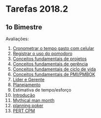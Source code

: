 # Tarefas 2018.2

## 1o Bimestre

Avaliações:

1. [Cronometrar o tempo gasto com celular](time)
2. [Registrar o uso do pomodoro](pomodoro)
3. [Conceitos fundamentais de projetos](basics/project/)
4. [Conceitos fundamentais de gerência](basics/management/)
5. [Conceitos fundamentais de ciclo de vida](basics/life-cycle/)
6. [Conceitos fundamentais de PMI/PMBOK](basics/pmbok/)
7. [Líder e Gerente](basics/manager/)
8. [Planejamento](planning/)
9. Estimativa de tempo/esforço
  1. [Introdução](estimates/introduction)
  2. [Mythical man month](estimates/mythical-man-month)
  3. [planning poker](estimates/poker)
  4. [PERT CPM](estimates/pert)
